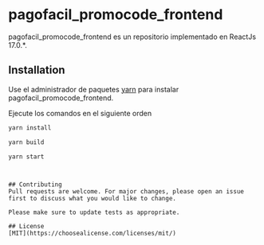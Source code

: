 # pagofacil_promocode_frontend

pagofacil_promocode_frontend es un repositorio implementado en ReactJs 17.0.*.

## Installation

Use el administrador de paquetes  [yarn](https://yarnpkg.com/getting-started/install) para instalar pagofacil_promocode_frontend.


Ejecute los comandos en el siguiente orden
```bash
yarn install

yarn build

yarn start
```
```


## Contributing
Pull requests are welcome. For major changes, please open an issue first to discuss what you would like to change.

Please make sure to update tests as appropriate.

## License
[MIT](https://choosealicense.com/licenses/mit/)
